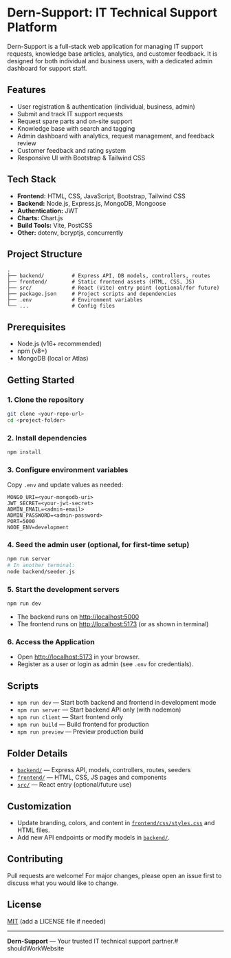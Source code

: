 # Dern-Support: IT Technical Support Platform

Dern-Support is a full-stack web application for managing IT support requests, knowledge base articles, analytics, and customer feedback. It is designed for both individual and business users, with a dedicated admin dashboard for support staff.

## Features

- User registration & authentication (individual, business, admin)
- Submit and track IT support requests
- Request spare parts and on-site support
- Knowledge base with search and tagging
- Admin dashboard with analytics, request management, and feedback review
- Customer feedback and rating system
- Responsive UI with Bootstrap & Tailwind CSS

## Tech Stack

- **Frontend:** HTML, CSS, JavaScript, Bootstrap, Tailwind CSS
- **Backend:** Node.js, Express.js, MongoDB, Mongoose
- **Authentication:** JWT
- **Charts:** Chart.js
- **Build Tools:** Vite, PostCSS
- **Other:** dotenv, bcryptjs, concurrently

## Project Structure

```
.
├── backend/         # Express API, DB models, controllers, routes
├── frontend/        # Static frontend assets (HTML, CSS, JS)
├── src/             # React (Vite) entry point (optional/for future)
├── package.json     # Project scripts and dependencies
├── .env             # Environment variables
└── ...              # Config files
```

## Prerequisites

- Node.js (v16+ recommended)
- npm (v8+)
- MongoDB (local or Atlas)

## Getting Started

### 1. Clone the repository

```sh
git clone <your-repo-url>
cd <project-folder>
```

### 2. Install dependencies

```sh
npm install
```

### 3. Configure environment variables

Copy `.env` and update values as needed:

```
MONGO_URI=<your-mongodb-uri>
JWT_SECRET=<your-jwt-secret>
ADMIN_EMAIL=<admin-email>
ADMIN_PASSWORD=<admin-password>
PORT=5000
NODE_ENV=development
```

### 4. Seed the admin user (optional, for first-time setup)

```sh
npm run server
# In another terminal:
node backend/seeder.js
```

### 5. Start the development servers

```sh
npm run dev
```

- The backend runs on [http://localhost:5000](http://localhost:5000)
- The frontend runs on [http://localhost:5173](http://localhost:5173) (or as shown in terminal)

### 6. Access the Application

- Open [http://localhost:5173](http://localhost:5173) in your browser.
- Register as a user or login as admin (see `.env` for credentials).

## Scripts

- `npm run dev` — Start both backend and frontend in development mode
- `npm run server` — Start backend API only (with nodemon)
- `npm run client` — Start frontend only
- `npm run build` — Build frontend for production
- `npm run preview` — Preview production build

## Folder Details

- [`backend/`](backend/) — Express API, models, controllers, routes, seeders
- [`frontend/`](frontend/) — HTML, CSS, JS pages and components
- [`src/`](src/) — React entry (optional/future use)

## Customization

- Update branding, colors, and content in [`frontend/css/styles.css`](frontend/css/styles.css) and HTML files.
- Add new API endpoints or modify models in [`backend/`](backend/).

## Contributing

Pull requests are welcome! For major changes, please open an issue first to discuss what you would like to change.

## License

[MIT](LICENSE) (add a LICENSE file if needed)

---

**Dern-Support** — Your trusted IT technical support partner.#   s h o u l d W o r k W e b s i t e  
 